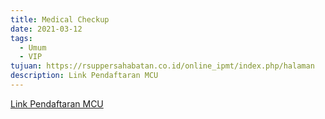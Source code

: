 ```yaml
---
title: Medical Checkup
date: 2021-03-12
tags:
  - Umum
  - VIP
tujuan: https://rsuppersahabatan.co.id/online_ipmt/index.php/halaman
description: Link Pendaftaran MCU
---
```


[Link Pendaftaran MCU](https://www.rsuppersahabatan.co.id/online_ipmt/index.php/halaman)
